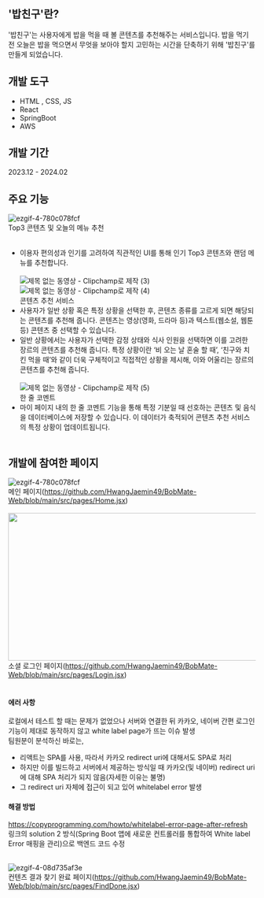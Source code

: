 ## '밥친구'란?
'밥친구'는 사용자에게 밥을 먹을 때 볼 콘텐츠를 추천해주는 서비스입니다. 밥을 먹기 전 오늘은 밥을 먹으면서 무엇을 보아야 할지 고민하는 시간을 단축하기 위해 '밥친구'를 만들게 되었습니다.<br/>

## 개발 도구
- HTML , CSS, JS
- React
- SpringBoot
- AWS <br/>


## 개발 기간
2023.12 - 2024.02<br/>

## 주요 기능
![ezgif-4-780c078fcf](https://github.com/HwangJaemin49/BobMate-Web/assets/97292379/0252dffd-4784-49b2-ab81-b6d95bad7cb5)<br/>
Top3 콘텐츠 및 오늘의 메뉴 추천<br/><br/>
- 이용자 편의성과 인기를 고려하여 직관적인 UI를 통해 인기 Top3 콘텐츠와 랜덤 메뉴를 추천합니다.<br/><br/>
![제목 없는 동영상 - Clipchamp로 제작 (3)](https://github.com/HwangJaemin49/BobMate-Web/assets/97292379/6e8aaecd-c5d2-460a-976a-c692d6263e05)<br/>
![제목 없는 동영상 - Clipchamp로 제작 (4)](https://github.com/HwangJaemin49/BobMate-Web/assets/97292379/1ca2537a-468f-493f-b40e-e2dadc7dd50f)<br/>
콘텐츠 추천 서비스
- 사용자가 일반 상황 혹은 특정 상황을 선택한 후, 콘텐츠 종류를 고르게 되면 해당되는 콘텐츠를 추천해 줍니다. 콘텐츠는 영상(영화, 드라마 등)과 텍스트(웹소설, 웹툰 등) 콘텐츠 중 선택할 수 있습니다.
- 일반 상황에서는 사용자가 선택한 감정 상태와 식사 인원을 선택하면 이를 고려한 장르의 콘텐츠를 추천해 줍니다. 특정 상황이란 ‘비 오는 날 혼술 할 때’, ‘친구와 치킨 먹을 때’와 같이 더욱 구체적이고 직접적인 상황을 제시해, 이와 어울리는 장르의 콘텐츠를 추천해 줍니다.<br/><br/>
![제목 없는 동영상 - Clipchamp로 제작 (5)](https://github.com/HwangJaemin49/BobMate-Web/assets/97292379/60818a89-0248-40ca-89c8-41406f14c4f4)<br/>
한 줄 코멘트
- 마이 페이지 내의 한 줄 코멘트 기능을 통해 특정 기분일 때 선호하는 콘텐츠 및 음식을 데이터베이스에 저장할 수 있습니다. 이 데이터가 축적되어 콘텐츠 추천 서비스의 특정 상황이 업데이트됩니다.<br/><br/>

## 개발에 참여한 페이지
![ezgif-4-780c078fcf](https://github.com/HwangJaemin49/BobMate-Web/assets/97292379/0252dffd-4784-49b2-ab81-b6d95bad7cb5)<br/>
메인 페이지(https://github.com/HwangJaemin49/BobMate-Web/blob/main/src/pages/Home.jsx)<br/><br/>
<img src="https://github.com/HwangJaemin49/BobMate-Web/assets/97292379/25918c90-79d9-45de-8f74-cd6eedcdfd5c" width = "600px" height = "300px" /><br/>
소셜 로그인 페이지(https://github.com/HwangJaemin49/BobMate-Web/blob/main/src/pages/Login.jsx)<br/><br/>

#### 에러 사항<br/>
로컬에서 테스트 할 때는 문제가 없었으나 서버와 연결한 뒤 카카오, 네이버 간편 로그인 기능이 제대로 동작하지 않고 white label page가 뜨는 이슈 발생<br/>
팀원분이 분석하신 바로는,<br/>
- 리액트는 SPA를 사용, 따라서 카카오 redirect uri에 대해서도 SPA로 처리
- 하지만 이를 빌드하고 서버에서 제공하는 방식일 때 카카오(및 네이버) redirect uri에 대해 SPA 처리가 되지 않음(자세한 이유는 불명)
- 그 redirect uri 자체에 접근이 되고 있어 whitelabel error 발생<br/>

#### 해결 방법<br/>
https://copyprogramming.com/howto/whitelabel-error-page-after-refresh<br/>
링크의 solution 2 방식(Spring Boot 앱에 새로운 컨트롤러를 통합하여 White label Error 매핑을 관리)으로 백엔드 코드 수정
<br/><br/>

![ezgif-4-08d735af3e](https://github.com/HwangJaemin49/BobMate-Web/assets/97292379/fcb7f90a-740c-47df-b3c9-4e8e501c6119)<br/>
컨텐츠 결과 찾기 완료 페이지(https://github.com/HwangJaemin49/BobMate-Web/blob/main/src/pages/FindDone.jsx)<br/><br/>
